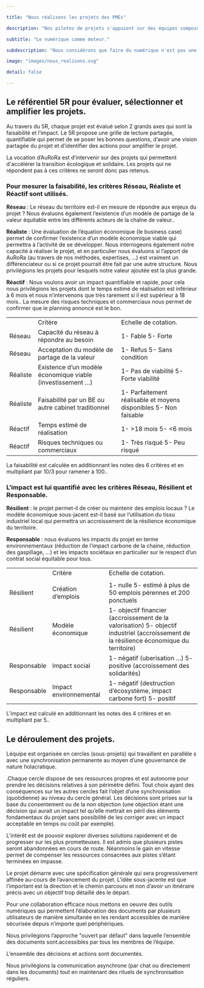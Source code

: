 ```yaml
---

title: "Nous réalisons les projets des PMEs"

description: "Nos pilotes de projets s'appuient sur des équipes composées selon les besoins des projets en conception, prototypage, certifications, industrialisation,supply-chain, marketing, commercialisation, numérique pour mener à bien les projets."

subtitle: "Le numérique comme moteur."

subdescription: "Nous considérons que faire du numérique n'est pas une fin en soi, mais un moteur indispensable à  l'innovation et au développement des entreprises. Pour mener à  bien nos projets nous nous appuyons sur des outils que nous avons conçus."

image: "images/nous_realisons.svg"

detail: false

---
```


## Le référentiel 5R pour évaluer, sélectionner et amplifier les projets.

Au travers du 5R, chaque projet est évalué selon 2 grands axes  qui sont la faisabilité et l’impact. Le 5R propose une grille de lecture partagée, quantifiable qui permet de se poser les bonnes questions, d’avoir une vision partagée du projet et d’identifier des actions pour amplifier le projet.

La vocation d’AuRoRa est d’intervenir sur des projets qui permettent d'accélérer la transition écologique et solidaire. Les projets qui ne répondent pas à ces critères ne seront donc pas retenus.

### Pour mesurer la faisabilité, les critères Réseau, Réaliste et Réactif sont utilisés.

**Réseau** : Le réseau du territoire est-il en mesure de répondre aux enjeux du projet ? Nous évaluons également  l’existence d’un modèle de partage de la valeur équitable entre les différents acteurs de la chaîne de valeur..

**Réaliste** : Une évaluation de l’équation  économique (le business case) permet de confirmer l’existence d’un modèle économique viable qui permettra à l’activité de se développer. Nous interrogeons également notre capacité à réaliser le projet, et en particulier nous évaluons si l’apport de AuRoRa (au travers de nos méthodes, expertises, …) est vraiment un différenciateur ou si ce projet pourrait être fait par une autre structure.  Nous privilégions les projets pour lesquels notre valeur ajoutée est la plus grande. 

**Réactif** : Nous voulons avoir un impact quantifiable et rapide, pour cela nous privilégions les projets dont le temps estimé de réalisation est inférieur à 6 mois et nous n’intervenons que très rarement si il est supérieur à 18 mois.. La mesure des  risques techniques et commerciaux nous permet de confirmer que le planning annoncé est le bon.

<div class="table-responsive">
<table class="table table-striped table-bordered .table-hover ">
  <tr>
    <td></td>
    <td>Critère</td>
    <td>Echelle de cotation.</td>
  </tr>
  <tr>
    <td>Réseau</td>
    <td>Capacité du réseau à répondre au besoin</td>
    <td>1- Fable
5- Forte</td>
  </tr>
  <tr>
    <td>Réseau</td>
    <td>Acceptation du modèle de partage de la valeur</td>
    <td>1- Refus
5- Sans condition</td>
  </tr>
  <tr>
    <td>Réaliste</td>
    <td>Existence d’un modèle économique viable (investissement …)</td>
    <td>1- Pas de viabilité
5- Forte viabilité</td>
  </tr>
  <tr>
    <td>Réaliste</td>
    <td>Faisabilité par un BE ou autre cabinet traditionnel</td>
    <td>1- Parfaitement réalisable et moyens disponibles
5- Non faisable</td>
  </tr>
  <tr>
    <td>Réactif</td>
    <td>Temps estimé de réalisation</td>
    <td>1- >18 mois
5- <6 mois</td>
  </tr>
  <tr>
    <td>Réactif</td>
    <td>Risques techniques ou commerciaux</td>
    <td>1- Très risqué
5- Peu risqué</td>
  </tr>
</table>
</div>


La faisabilité est calculée en additionnant les notes des 6 critères et en multipliant par 10/3 pour ramener à 100..

### L’impact est lui quantifié avec les critères Réseau, Résilient et Responsable.

**Résilient** : le projet permet-il de créer ou maintenir des emplois locaux ? Le modèle économique sous-jacent est-il basé sur l’utilisation du tissu industriel local qui permettra un accroissement de la résilience économique du territoire.

**Responsable** :  nous évaluons les impacts du projet en terme environnementaux (réduction de l’impact carbone de la chaine, réduction des gaspillage, …) et les impacts sociétaux en particulier sur le respect d’un contrat social équitable pour tous.

<div class="table-responsive">
<table class="table table-striped table-bordered .table-hover ">
  <tr>
    <td></td>
    <td>Critère</td>
    <td>Echelle de cotation.</td>
  </tr>
  <tr>
    <td></td>
    <td></td>
    <td></td>
  </tr>
  <tr>
    <td>Résilient</td>
    <td>Création d’emplois</td>
    <td>1- nulle
5- estimé à plus de 50 emplois pérennes et 200 ponctuels</td>
  </tr>
  <tr>
    <td>Résilient</td>
    <td>Modèle économique</td>
    <td>1- objectif financier (accroissement de la valorisation)
5- objectif industriel (accroissement de la résilience économique du territoire)</td>
  </tr>
  <tr>
    <td>Responsable</td>
    <td>Impact social</td>
    <td>1- négatif (uberisation …)
5- positive (accroissement des solidarités)</td>
  </tr>
  <tr>
    <td>Responsable</td>
    <td>Impact environnemental</td>
    <td>1- négatif (destruction d’écosystème, impact carbone fort)
5- positif</td>
  </tr>
</table>
</div>


L’impact est calculé en additionnant les notes des 4 critères et en multipliant par 5..

## Le déroulement des projets.

Léquipe est organisée  en cercles (sous-projets) qui travaillent en parallèle  s avec une synchronisation permanente au moyen d’une gouvernance de nature holacratique.

.Chaque cercle dispose de ses ressources propres et est autonome pour prendre les décisions relatives à son périmètre défini. Tout choix ayant des conséquences sur les autres cercles fait l’objet d’une synchronisation (quotidienne) au niveau du cercle général. Les décisions sont prises sur la base du consentement ou de la non objection (une objection étant une décision qui aurait un impact tel qu’elle mettrait en péril des éléments fondamentaux du projet sans possibilité de les corriger avec un impact acceptable en temps ou coût par exemple).

L’intérêt est de pouvoir explorer diverses solutions rapidement et de progresser sur les plus prometteuses. Il est admis que plusieurs pistes seront abandonnées en cours de route. Néanmoins le gain en vitesse permet de compenser les ressources consacrées aux pistes s’étant terminées en impasse.

Le projet démarre avec une spécification générale qui sera progressivement affinée au-cours de l’avancement du projet. L’idée sous-jacente est que l’important est la direction et le chemin parcouru et non d’avoir un itinéraire précis avec un objectif trop détaillé dès le départ.

Pour une  collaboration efficace nous mettons en oeuvre des outils numériques qui permettent l’élaboration des documents par plusieurs utilisateurs de manière simultanée en les rendant  accessibles de manière sécurisée depuis n’importe quel périphériques.

Nous privilégions  l’approche "ouvert par défaut" dans laquelle l’ensemble des documents sont.accessibles par tous les membres de l’équipe.

L’ensemble des décisions et actions sont  documentés.

Nous privilégions la communication asynchrone (par chat ou directement dans les documents) tout en maintenant des rituels de synchronisation réguliers.


